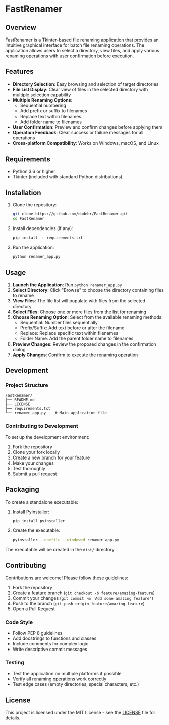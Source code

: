 # FastRenamer

## Overview

FastRenamer is a Tkinter-based file renaming application that provides an intuitive graphical interface for batch file renaming operations. The application allows users to select a directory, view files, and apply various renaming operations with user confirmation before execution.

## Features

- **Directory Selection**: Easy browsing and selection of target directories
- **File List Display**: Clear view of files in the selected directory with multiple selection capability
- **Multiple Renaming Options**:
  - Sequential numbering
  - Add prefix or suffix to filenames
  - Replace text within filenames
  - Add folder name to filenames
- **User Confirmation**: Preview and confirm changes before applying them
- **Operation Feedback**: Clear success or failure messages for all operations
- **Cross-platform Compatibility**: Works on Windows, macOS, and Linux

## Requirements

- Python 3.6 or higher
- Tkinter (included with standard Python distributions)

## Installation

1. Clone the repository:
   ```bash
   git clone https://github.com/dadebr/FastRenamer.git
   cd FastRenamer
   ```

2. Install dependencies (if any):
   ```bash
   pip install -r requirements.txt
   ```

3. Run the application:
   ```bash
   python renamer_app.py
   ```

## Usage

1. **Launch the Application**: Run `python renamer_app.py`
2. **Select Directory**: Click "Browse" to choose the directory containing files to rename
3. **View Files**: The file list will populate with files from the selected directory
4. **Select Files**: Choose one or more files from the list for renaming
5. **Choose Renaming Option**: Select from the available renaming methods:
   - Sequential: Number files sequentially
   - Prefix/Suffix: Add text before or after the filename
   - Replace: Replace specific text within filenames
   - Folder Name: Add the parent folder name to filenames
6. **Preview Changes**: Review the proposed changes in the confirmation dialog
7. **Apply Changes**: Confirm to execute the renaming operation

## Development

### Project Structure
```
FastRenamer/
├── README.md
├── LICENSE
├── requirements.txt
└── renamer_app.py    # Main application file
```

### Contributing to Development

To set up the development environment:

1. Fork the repository
2. Clone your fork locally
3. Create a new branch for your feature
4. Make your changes
5. Test thoroughly
6. Submit a pull request

## Packaging

To create a standalone executable:

1. Install PyInstaller:
   ```bash
   pip install pyinstaller
   ```

2. Create the executable:
   ```bash
   pyinstaller --onefile --windowed renamer_app.py
   ```

The executable will be created in the `dist/` directory.

## Contributing

Contributions are welcome! Please follow these guidelines:

1. Fork the repository
2. Create a feature branch (`git checkout -b feature/amazing-feature`)
3. Commit your changes (`git commit -m 'Add some amazing feature'`)
4. Push to the branch (`git push origin feature/amazing-feature`)
5. Open a Pull Request

### Code Style
- Follow PEP 8 guidelines
- Add docstrings to functions and classes
- Include comments for complex logic
- Write descriptive commit messages

### Testing
- Test the application on multiple platforms if possible
- Verify all renaming operations work correctly
- Test edge cases (empty directories, special characters, etc.)

## License

This project is licensed under the MIT License - see the [LICENSE](LICENSE) file for details.
